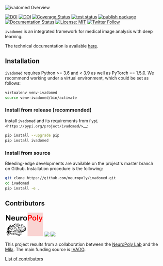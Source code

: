   
![ivadomed Overview](https://raw.githubusercontent.com/ivadomed/doc-figures/main/index/overview_title.png)

[![DOI](https://joss.theoj.org/papers/10.21105/joss.02868/status.svg)](https://doi.org/10.21105/joss.02868)
[![DOI](https://zenodo.org/badge/118849292.svg)](https://zenodo.org/badge/latestdoi/118849292)
[![Coverage Status](https://coveralls.io/repos/github/ivadomed/ivadomed/badge.svg?branch=master)](https://coveralls.io/github/ivadomed/ivadomed?branch=master)
[![test status](https://github.com/ivadomed/ivadomed/workflows/Run%20tests/badge.svg)](https://github.com/ivadomed/ivadomed/actions?query=workflow%3A%22Run+tests%22)
[![publish package](https://github.com/ivadomed/ivadomed/workflows/Publish%20Package/badge.svg)](https://github.com/ivadomed/ivadomed/actions?query=workflow%3A%22Publish+Package%22)
[![Documentation Status](https://readthedocs.org/projects/ivado-medical-imaging/badge/?version=stable)](https://ivadomed.org/en/stable/?badge=stable)
[![License: MIT](https://img.shields.io/badge/License-MIT-yellow.svg)](LICENSE.md)
[![Twitter Follow](https://img.shields.io/twitter/follow/ivadomed.svg?style=social&label=Follow)](https://twitter.com/ivadomed)

`ivadomed` is an integrated framework for medical image analysis with deep learning.

The technical documentation is available [here](https://ivadomed.org).

## Installation

``ivadomed`` requires Python >= 3.6 and < 3.9 as well as PyTorch == 1.5.0. We recommend working under a virtual environment, which could be set as follows:

```bash
virtualenv venv-ivadomed
source venv-ivadomed/bin/activate
```

### Install from release (recommended)

Install ``ivadomed`` and its requirements from `Pypi <https://pypi.org/project/ivadomed/>`__:

```bash
pip install --upgrade pip
pip install ivadomed
```

### Install from source

Bleeding-edge developments are available on the project's master branch
on Github. Installation procedure is the following:

```bash
git clone https://github.com/neuropoly/ivadomed.git
cd ivadomed
pip install -e .
```

## Contributors
<p float="left">
  <img src="https://raw.githubusercontent.com/ivadomed/doc-figures/main/contributors/neuropoly_logo.png" height="80" />
  <img src="https://raw.githubusercontent.com/ivadomed/doc-figures/main/contributors/mila_logo.png" height="80" />
  <img src="https://raw.githubusercontent.com/ivadomed/doc-figures/main/contributors/ivado_logo.png" height="80" />
</p>

This project results from a collaboration between the [NeuroPoly Lab](https://www.neuro.polymtl.ca/)
and the [Mila](https://mila.quebec/en/). The main funding source is [IVADO](https://ivado.ca/en/).

[List of contributors](https://github.com/neuropoly/ivadomed/graphs/contributors)
